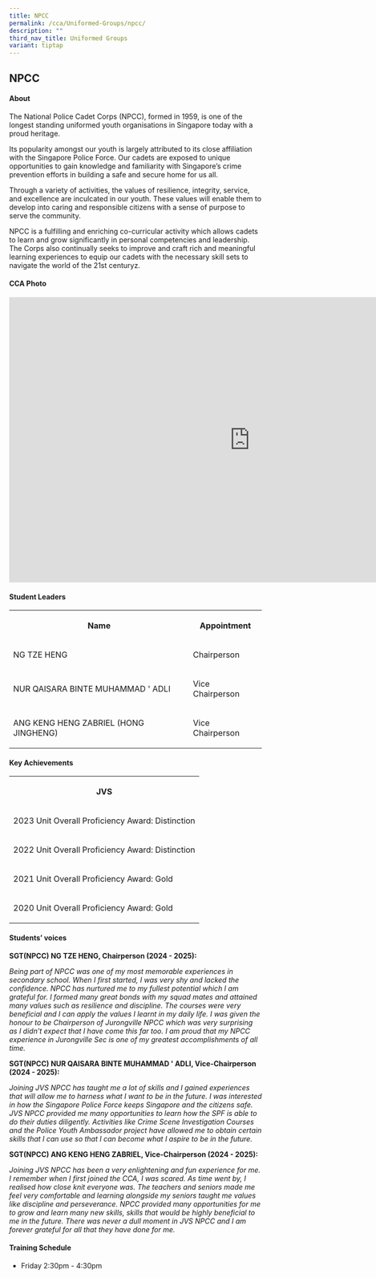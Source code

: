 ```yaml
---
title: NPCC
permalink: /cca/Uniformed-Groups/npcc/
description: ""
third_nav_title: Uniformed Groups
variant: tiptap
---
```

<h2>NPCC</h2>
<h4>About</h4>
<p>The National Police Cadet Corps (NPCC), formed in 1959, is one of the
longest standing uniformed youth organisations in Singapore today with
a proud heritage.</p>
<p>Its popularity amongst our youth is largely attributed to its close affiliation
with the Singapore Police Force. Our cadets are exposed to unique opportunities
to gain knowledge and familiarity with Singapore’s crime prevention efforts
in building a safe and secure home for us all.</p>
<p>Through a variety of activities, the values of resilience, integrity,
service, and excellence are inculcated in our youth. These values will
enable them to develop into caring and responsible citizens with a sense
of purpose to serve the community.</p>
<p>NPCC is a fulfilling and enriching co-curricular activity which allows
cadets to learn and grow significantly in personal competencies and leadership.
The Corps also continually seeks to improve and craft rich and meaningful
learning experiences to equip our cadets with the necessary skill sets
to navigate the world of the 21st centuryz.</p>
<p></p>
<h4>CCA Photo</h4>
<div class="iframe-wrapper">
<iframe height="569" width="960" allowfullscreen="true" frameborder="0" src="https://docs.google.com/presentation/d/e/2PACX-1vQeYDjIFI0jYbHMa8ewvoc3wVr3D7Ws1wqBrdBp7nKZ0dv32GALh9xdrY2tn54K5iCI6zH-5jWYzsBM/embed?start=true&amp;loop=true&amp;delayms=5000"></iframe>
</div>
<h4>Student Leaders</h4>
<table style="minWidth: 50px">
<colgroup>
<col>
<col>
</colgroup>
<tbody>
<tr>
<th rowspan="1" colspan="1">
<p>Name</p>
</th>
<th rowspan="1" colspan="1">
<p>Appointment</p>
</th>
</tr>
<tr>
<td rowspan="1" colspan="1">
<p>NG TZE HENG</p>
</td>
<td rowspan="1" colspan="1">
<p>Chairperson</p>
</td>
</tr>
<tr>
<td rowspan="1" colspan="1">
<p>NUR QAISARA BINTE MUHAMMAD ' ADLI</p>
</td>
<td rowspan="1" colspan="1">
<p>Vice Chairperson</p>
</td>
</tr>
<tr>
<td rowspan="1" colspan="1">
<p>ANG KENG HENG ZABRIEL (HONG JINGHENG)</p>
</td>
<td rowspan="1" colspan="1">
<p>Vice Chairperson</p>
</td>
</tr>
</tbody>
</table>
<h4>Key Achievements</h4>
<table style="minWidth: 25px">
<colgroup>
<col>
</colgroup>
<tbody>
<tr>
<th rowspan="1" colspan="1">
<p>JVS</p>
</th>
</tr>
<tr>
<td rowspan="1" colspan="1">
<p>2023 Unit Overall Proficiency Award: Distinction</p>
</td>
</tr>
<tr>
<td rowspan="1" colspan="1">
<p>2022 Unit Overall Proficiency Award: Distinction</p>
</td>
</tr>
<tr>
<td rowspan="1" colspan="1">
<p>2021 Unit Overall Proficiency Award: Gold</p>
</td>
</tr>
<tr>
<td rowspan="1" colspan="1">
<p>2020 Unit Overall Proficiency Award: Gold</p>
</td>
</tr>
</tbody>
</table>
<h4>Students’ voices</h4>
<p><strong>SGT(NPCC) NG TZE HENG, Chairperson (2024 - 2025):</strong>
</p>
<p><em>Being part of NPCC was one of my most memorable experiences in secondary school. When I first started, I was very shy and lacked the confidence. NPCC has nurtured me to my fullest potential which I am grateful for. I formed many great bonds with my squad mates and attained many values such as resilience and discipline. The courses were very beneficial and I can apply the values I learnt in my daily life. I was given the honour to be Chairperson of Jurongville NPCC which was very surprising as I didn’t expect that I have come this far too. I am proud that my NPCC experience in Jurongville Sec is one of my greatest accomplishments of all time.</em>
</p>
<p><strong>SGT(NPCC) NUR QAISARA BINTE MUHAMMAD ' ADLI, Vice-Chairperson (2024 - 2025):</strong>
</p>
<p><em>Joining JVS NPCC has taught me a lot of skills and I gained experiences that will allow me to harness what I want to be in the future. I was interested in how the Singapore Police Force keeps Singapore and the citizens safe. JVS NPCC provided me many opportunities to learn how the SPF is able to do their duties diligently. Activities like Crime Scene Investigation Courses and the Police Youth Ambassador project have allowed me to obtain certain skills that I can use so that I can become what I aspire to be in the future.</em>
</p>
<p><strong>SGT(NPCC) ANG KENG HENG ZABRIEL, Vice-Chairperson (2024 - 2025):</strong>
</p>
<p><em>Joining JVS NPCC has been a very enlightening and fun experience for me. I remember when I first joined the CCA, I was scared. As time went by, I realised how close knit everyone was. The teachers and seniors made me feel very comfortable and learning alongside my seniors taught me values like discipline and perseverance. NPCC provided many opportunities for me to grow and learn many new skills, skills that would be highly beneficial to me in the future. There was never a dull moment in JVS NPCC and I am forever grateful for all that they have done for me.</em>
</p>
<p></p>
<h4>Training Schedule</h4>
<ul data-tight="true" class="tight">
<li>
<p>Friday 2:30pm - 4:30pm</p>
</li>
</ul>
<p></p>